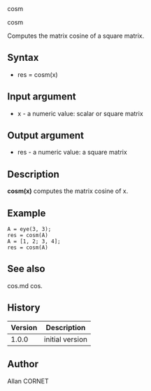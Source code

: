



cosm


cosm

Computes the matrix cosine of a square matrix.

## Syntax

- res = cosm(x)

## Input argument

 - x - a numeric value: scalar or square matrix

## Output argument

 - res - a numeric value: a square matrix

## Description

<b>cosm(x)</b> computes the matrix cosine of x.

## Example

```Nelson
A = eye(3, 3);
res = cosm(A)
A = [1, 2; 3, 4];
res = cosm(A)
```

## See also

cos.md cos.
## History

|Version|Description|
|------|------|
|1.0.0|initial version|


## Author

Allan CORNET



